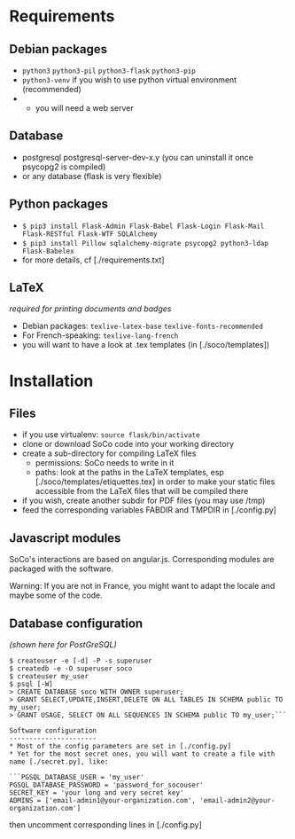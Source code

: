 Requirements
============
Debian packages
---------------
* `python3` `python3-pil` `python3-flask` `python3-pip`
* `python3-venv` if you wish to use python virtual environment (recommended)
* + you will need a web server

Database
--------
* postgresql postgresql-server-dev-x.y (you can uninstall it once psycopg2 is compiled)
* or any database (flask is very flexible)

Python packages
---------------
* `$ pip3 install Flask-Admin Flask-Babel Flask-Login Flask-Mail Flask-RESTful Flask-WTF SQLAlchemy`
* `$ pip3 install Pillow sqlalchemy-migrate psycopg2 python3-ldap Flask-Babelex`
* for more details, cf [./requirements.txt]

LaTeX
-----
_required for printing documents and badges_
* Debian packages: `texlive-latex-base` `texlive-fonts-recommended`
* For French-speaking: `texlive-lang-french`
* you will want to have a look at .tex templates (in [./soco/templates])


Installation
============
Files
-----
* if you use virtualenv: `source flask/bin/activate`
* clone or download SoCo code into your working directory
* create a sub-directory for compiling LaTeX files
  * permissions: SoCo needs to write in it
  * paths: look at the paths in the LaTeX templates, esp [./soco/templates/etiquettes.tex] in order to make your static files accessible from the LaTeX files that will be compiled there
* if you wish, create another subdir for PDF files (you may use /tmp)
* feed the corresponding variables FABDIR and TMPDIR in [./config.py]

Javascript modules
------------------
SoCo's interactions are based on angular.js. Corresponding modules are packaged with the software.

Warning: If you are not in France, you might want to adapt the locale and maybe some of the code.

Database configuration
----------------------
_(shown here for PostGreSQL)_

```$ sudo su - postgres
$ createuser -e [-d] -P -s superuser
$ createdb -e -O superuser soco
$ createuser my_user
$ psql [-W]
> CREATE DATABASE soco WITH OWNER superuser;
> GRANT SELECT,UPDATE,INSERT,DELETE ON ALL TABLES IN SCHEMA public TO my_user;
> GRANT USAGE, SELECT ON ALL SEQUENCES IN SCHEMA public TO my_user;```

Software configuration
----------------------
* Most of the config parameters are set in [./config.py]
* Yet for the most secret ones, you will want to create a file with name [./secret.py], like:

```PGSQL_DATABASE_USER = 'my_user'
PGSQL_DATABASE_PASSWORD = 'password_for_socouser'
SECRET_KEY = 'your long and very secret key'
ADMINS = ['email-admin1@your-organization.com', 'email-admin2@your-organization.com']
```
then uncomment corresponding lines in [./config.py]
